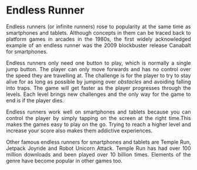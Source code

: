 # Endless Runner

<p align="justify">
Endless runners (or infinite runners) rose to popularity at the same time as smartphones and tablets. Although concepts in them can be traced back to platform games in arcades in the 1980s, the first widely acknowledged example of an endless runner was the 2009 blockbuster release Canabalt for smartphones.
</p>
<p align="justify">
Endless runners only need one button to play, which is normally a single jump button. The player can only move
forwards and has no control over the speed they are travelling at. The challenge is for the player to try to stay alive for as long as possible by jumping over <i>obstacles</i> and avoiding falling into traps. The game will get faster as the player progresses through the levels. Each level brings new challenges and the only way for the game to end is if the player dies.
</p>
<p align="justify">
Endless runners work well on smartphones and tablets because you can control the player by simply tapping on the screen at the right time.This makes the games easy to play on the go. Trying to reach a higher level and increase your score also makes them addictive experiences.
</p>
<p align="justify">
Other famous endless runners for smartphones and tablets are Temple Run, Jetpack Joyride and Robot Unicorn Attack. Temple Run has had over 100 million downloads and been played over 10 billion times. Elements of the genre have become popular in other games too.
</p>
